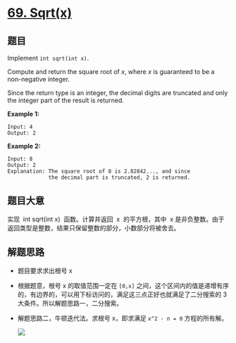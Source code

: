 # [69. Sqrt(x)](https://leetcode-cn.com/problems/sqrtx/)

## 题目

Implement `int sqrt(int x)`.

Compute and return the square root of *x*, where *x* is guaranteed to be a non-negative integer.

Since the return type is an integer, the decimal digits are truncated and only the integer part of the result is returned.

**Example 1:**

    Input: 4
    Output: 2

**Example 2:**

    Input: 8
    Output: 2
    Explanation: The square root of 8 is 2.82842..., and since
                 the decimal part is truncated, 2 is returned.

## 题目大意

实现  int sqrt(int x)  函数。计算并返回  x  的平方根，其中  x 是非负整数。由于返回类型是整数，结果只保留整数的部分，小数部分将被舍去。

## 解题思路

- 题目要求求出根号 x
- 根据题意，根号 x 的取值范围一定在 `[0,x]` 之间，这个区间内的值是递增有序的，有边界的，可以用下标访问的，满足这三点正好也就满足了二分搜索的 3 大条件。所以解题思路一，二分搜索。
- 解题思路二，牛顿迭代法。求根号 x，即求满足 `x^2 - n = 0` 方程的所有解。

  ![](https://img-blog.csdn.net/20171019164040871?watermark/2/text/aHR0cDovL2Jsb2cuY3Nkbi5uZXQvY2hlbnJlbnhpYW5n/font/5a6L5L2T/fontsize/400/fill/I0JBQkFCMA==/dissolve/70/gravity/Center)
